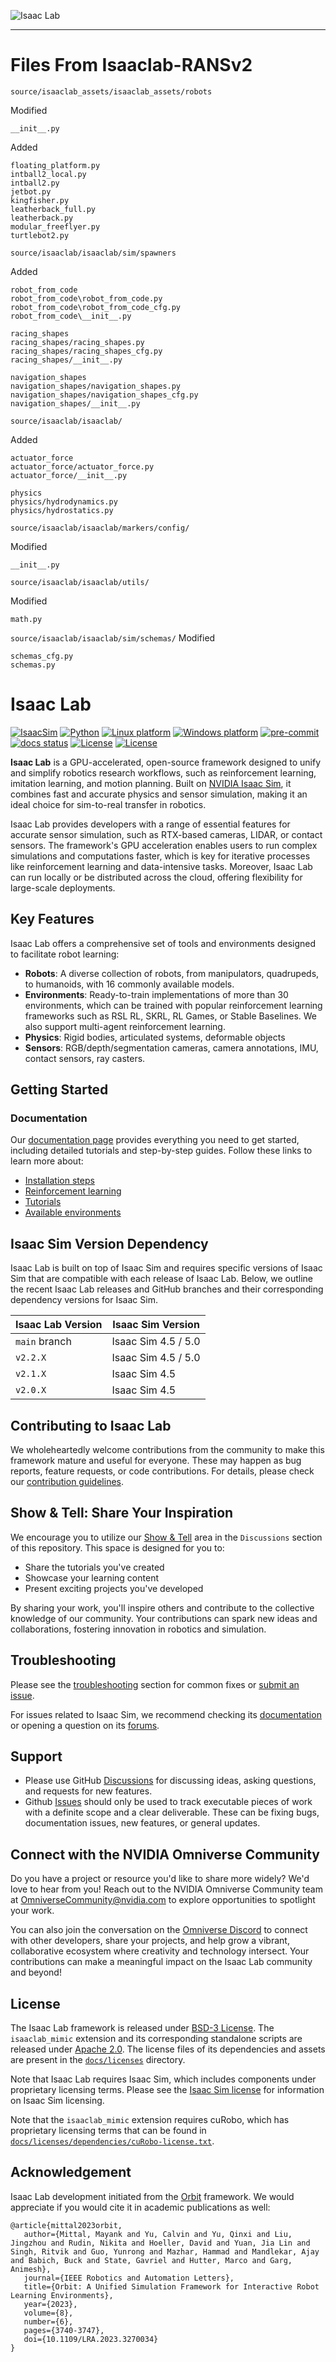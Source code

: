 ![Isaac Lab](docs/source/_static/isaaclab.jpg)

---

# Files From Isaaclab-RANSv2
`source/isaaclab_assets/isaaclab_assets/robots`

Modified
```
__init__.py
```
Added
```
floating_platform.py
intball2_local.py
intball2.py
jetbot.py
kingfisher.py
leatherback_full.py
leatherback.py
modular_freeflyer.py
turtlebot2.py
```

`source/isaaclab/isaaclab/sim/spawners`

Added
```
robot_from_code
robot_from_code\robot_from_code.py
robot_from_code\robot_from_code_cfg.py
robot_from_code\__init__.py

racing_shapes
racing_shapes/racing_shapes.py
racing_shapes/racing_shapes_cfg.py
racing_shapes/__init__.py

navigation_shapes
navigation_shapes/navigation_shapes.py
navigation_shapes/navigation_shapes_cfg.py
navigation_shapes/__init__.py
```

`source/isaaclab/isaaclab/`

Added
```
actuator_force
actuator_force/actuator_force.py
actuator_force/__init__.py

physics
physics/hydrodynamics.py
physics/hydrostatics.py
```

`source/isaaclab/isaaclab/markers/config/`

Modified
```
__init__.py
```

`source/isaaclab/isaaclab/utils/`

Modified
```
math.py
```

`source/isaaclab/isaaclab/sim/schemas/`
Modified
```
schemas_cfg.py
schemas.py
```

# Isaac Lab

[![IsaacSim](https://img.shields.io/badge/IsaacSim-5.0.0-silver.svg)](https://docs.isaacsim.omniverse.nvidia.com/latest/index.html)
[![Python](https://img.shields.io/badge/python-3.11-blue.svg)](https://docs.python.org/3/whatsnew/3.11.html)
[![Linux platform](https://img.shields.io/badge/platform-linux--64-orange.svg)](https://releases.ubuntu.com/22.04/)
[![Windows platform](https://img.shields.io/badge/platform-windows--64-orange.svg)](https://www.microsoft.com/en-us/)
[![pre-commit](https://img.shields.io/github/actions/workflow/status/isaac-sim/IsaacLab/pre-commit.yaml?logo=pre-commit&logoColor=white&label=pre-commit&color=brightgreen)](https://github.com/isaac-sim/IsaacLab/actions/workflows/pre-commit.yaml)
[![docs status](https://img.shields.io/github/actions/workflow/status/isaac-sim/IsaacLab/docs.yaml?label=docs&color=brightgreen)](https://github.com/isaac-sim/IsaacLab/actions/workflows/docs.yaml)
[![License](https://img.shields.io/badge/license-BSD--3-yellow.svg)](https://opensource.org/licenses/BSD-3-Clause)
[![License](https://img.shields.io/badge/license-Apache--2.0-yellow.svg)](https://opensource.org/license/apache-2-0)


**Isaac Lab** is a GPU-accelerated, open-source framework designed to unify and simplify robotics research workflows,
such as reinforcement learning, imitation learning, and motion planning. Built on [NVIDIA Isaac Sim](https://docs.isaacsim.omniverse.nvidia.com/latest/index.html),
it combines fast and accurate physics and sensor simulation, making it an ideal choice for sim-to-real
transfer in robotics.

Isaac Lab provides developers with a range of essential features for accurate sensor simulation, such as RTX-based
cameras, LIDAR, or contact sensors. The framework's GPU acceleration enables users to run complex simulations and
computations faster, which is key for iterative processes like reinforcement learning and data-intensive tasks.
Moreover, Isaac Lab can run locally or be distributed across the cloud, offering flexibility for large-scale deployments.


## Key Features

Isaac Lab offers a comprehensive set of tools and environments designed to facilitate robot learning:

- **Robots**: A diverse collection of robots, from manipulators, quadrupeds, to humanoids, with 16 commonly available models.
- **Environments**: Ready-to-train implementations of more than 30 environments, which can be trained with popular reinforcement learning frameworks such as RSL RL, SKRL, RL Games, or Stable Baselines. We also support multi-agent reinforcement learning.
- **Physics**: Rigid bodies, articulated systems, deformable objects
- **Sensors**: RGB/depth/segmentation cameras, camera annotations, IMU, contact sensors, ray casters.


## Getting Started

### Documentation

Our [documentation page](https://isaac-sim.github.io/IsaacLab) provides everything you need to get started, including
detailed tutorials and step-by-step guides. Follow these links to learn more about:

- [Installation steps](https://isaac-sim.github.io/IsaacLab/main/source/setup/installation/index.html#local-installation)
- [Reinforcement learning](https://isaac-sim.github.io/IsaacLab/main/source/overview/reinforcement-learning/rl_existing_scripts.html)
- [Tutorials](https://isaac-sim.github.io/IsaacLab/main/source/tutorials/index.html)
- [Available environments](https://isaac-sim.github.io/IsaacLab/main/source/overview/environments.html)


## Isaac Sim Version Dependency

Isaac Lab is built on top of Isaac Sim and requires specific versions of Isaac Sim that are compatible with each
release of Isaac Lab. Below, we outline the recent Isaac Lab releases and GitHub branches and their corresponding
dependency versions for Isaac Sim.

| Isaac Lab Version             | Isaac Sim Version   |
| ----------------------------- | ------------------- |
| `main` branch                 | Isaac Sim 4.5 / 5.0 |
| `v2.2.X`                      | Isaac Sim 4.5 / 5.0 |
| `v2.1.X`                      | Isaac Sim 4.5       |
| `v2.0.X`                      | Isaac Sim 4.5       |


## Contributing to Isaac Lab

We wholeheartedly welcome contributions from the community to make this framework mature and useful for everyone.
These may happen as bug reports, feature requests, or code contributions. For details, please check our
[contribution guidelines](https://isaac-sim.github.io/IsaacLab/main/source/refs/contributing.html).

## Show & Tell: Share Your Inspiration

We encourage you to utilize our [Show & Tell](https://github.com/isaac-sim/IsaacLab/discussions/categories/show-and-tell)
area in the `Discussions` section of this repository. This space is designed for you to:

* Share the tutorials you've created
* Showcase your learning content
* Present exciting projects you've developed

By sharing your work, you'll inspire others and contribute to the collective knowledge
of our community. Your contributions can spark new ideas and collaborations, fostering
innovation in robotics and simulation.

## Troubleshooting

Please see the [troubleshooting](https://isaac-sim.github.io/IsaacLab/main/source/refs/troubleshooting.html) section for
common fixes or [submit an issue](https://github.com/isaac-sim/IsaacLab/issues).

For issues related to Isaac Sim, we recommend checking its [documentation](https://docs.omniverse.nvidia.com/app_isaacsim/app_isaacsim/overview.html)
or opening a question on its [forums](https://forums.developer.nvidia.com/c/agx-autonomous-machines/isaac/67).

## Support

* Please use GitHub [Discussions](https://github.com/isaac-sim/IsaacLab/discussions) for discussing ideas,
  asking questions, and requests for new features.
* Github [Issues](https://github.com/isaac-sim/IsaacLab/issues) should only be used to track executable pieces of
  work with a definite scope and a clear deliverable. These can be fixing bugs, documentation issues, new features,
  or general updates.

## Connect with the NVIDIA Omniverse Community

Do you have a project or resource you'd like to share more widely? We'd love to hear from you!
Reach out to the NVIDIA Omniverse Community team at OmniverseCommunity@nvidia.com to explore opportunities
to spotlight your work.

You can also join the conversation on the [Omniverse Discord](https://discord.com/invite/nvidiaomniverse) to
connect with other developers, share your projects, and help grow a vibrant, collaborative ecosystem
where creativity and technology intersect. Your contributions can make a meaningful impact on the Isaac Lab
community and beyond!

## License

The Isaac Lab framework is released under [BSD-3 License](LICENSE). The `isaaclab_mimic` extension and its
corresponding standalone scripts are released under [Apache 2.0](LICENSE-mimic). The license files of its
dependencies and assets are present in the [`docs/licenses`](docs/licenses) directory.

Note that Isaac Lab requires Isaac Sim, which includes components under proprietary licensing terms. Please see the [Isaac Sim license](docs/licenses/dependencies/isaacsim-license.txt) for information on Isaac Sim licensing.

Note that the `isaaclab_mimic` extension requires cuRobo, which has proprietary licensing terms that can be found in [`docs/licenses/dependencies/cuRobo-license.txt`](docs/licenses/dependencies/cuRobo-license.txt).

## Acknowledgement

Isaac Lab development initiated from the [Orbit](https://isaac-orbit.github.io/) framework. We would appreciate if
you would cite it in academic publications as well:

```
@article{mittal2023orbit,
   author={Mittal, Mayank and Yu, Calvin and Yu, Qinxi and Liu, Jingzhou and Rudin, Nikita and Hoeller, David and Yuan, Jia Lin and Singh, Ritvik and Guo, Yunrong and Mazhar, Hammad and Mandlekar, Ajay and Babich, Buck and State, Gavriel and Hutter, Marco and Garg, Animesh},
   journal={IEEE Robotics and Automation Letters},
   title={Orbit: A Unified Simulation Framework for Interactive Robot Learning Environments},
   year={2023},
   volume={8},
   number={6},
   pages={3740-3747},
   doi={10.1109/LRA.2023.3270034}
}
```
